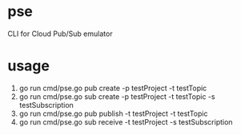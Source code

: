 # pse
CLI for Cloud Pub/Sub emulator

# usage

1. go run cmd/pse.go pub create -p testProject -t testTopic
2. go run cmd/pse.go sub create -p testProject -t testTopic -s testSubscription
3. go run cmd/pse.go pub publish -t testProject -t testTopic
4. go run cmd/pse.go sub receive -t testProject -s testSubscription
